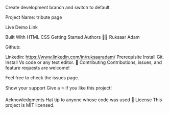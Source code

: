 Create development branch and switch to default.

Project Name: tribute page

Live Demo Link

Built With HTML CSS Getting Started
Authors 👩‍💻 Ruksaar Adam

Github:

Linkedin: https://www.linkedin.com/in/ruksaaradam/ Prerequisite Install Git. Install Vs code or any text editor. 🤝 Contributing Contributions, issues, and feature requests are welcome!

Feel free to check the issues page.

Show your support Give a ⭐️ if you like this project!

Acknowledgments Hat tip to anyone whose code was used 📝 License This project is MIT licensed.
